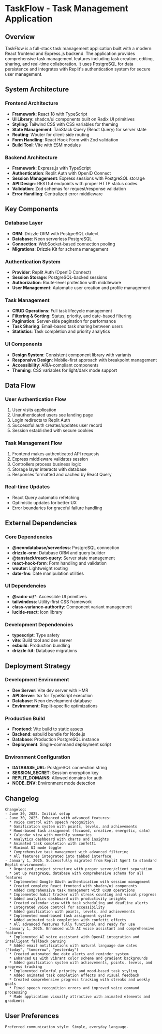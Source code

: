 # TaskFlow - Task Management Application

## Overview

TaskFlow is a full-stack task management application built with a modern React frontend and Express.js backend. The application provides comprehensive task management features including task creation, editing, sharing, and real-time collaboration. It uses PostgreSQL for data persistence and integrates with Replit's authentication system for secure user management.

## System Architecture

### Frontend Architecture
- **Framework**: React 18 with TypeScript
- **UI Library**: shadcn/ui components built on Radix UI primitives
- **Styling**: Tailwind CSS with CSS variables for theming
- **State Management**: TanStack Query (React Query) for server state
- **Routing**: Wouter for client-side routing
- **Form Handling**: React Hook Form with Zod validation
- **Build Tool**: Vite with ESM modules

### Backend Architecture
- **Framework**: Express.js with TypeScript
- **Authentication**: Replit Auth with OpenID Connect
- **Session Management**: Express sessions with PostgreSQL storage
- **API Design**: RESTful endpoints with proper HTTP status codes
- **Validation**: Zod schemas for request/response validation
- **Error Handling**: Centralized error middleware

## Key Components

### Database Layer
- **ORM**: Drizzle ORM with PostgreSQL dialect
- **Database**: Neon serverless PostgreSQL
- **Connection**: WebSocket-based connection pooling
- **Migrations**: Drizzle Kit for schema management

### Authentication System
- **Provider**: Replit Auth (OpenID Connect)
- **Session Storage**: PostgreSQL-backed sessions
- **Authorization**: Route-level protection with middleware
- **User Management**: Automatic user creation and profile management

### Task Management
- **CRUD Operations**: Full task lifecycle management
- **Filtering & Sorting**: Status, priority, and date-based filtering
- **Pagination**: Server-side pagination for performance
- **Task Sharing**: Email-based task sharing between users
- **Statistics**: Task completion and priority analytics

### UI Components
- **Design System**: Consistent component library with variants
- **Responsive Design**: Mobile-first approach with breakpoint management
- **Accessibility**: ARIA-compliant components
- **Theming**: CSS variables for light/dark mode support

## Data Flow

### User Authentication Flow
1. User visits application
2. Unauthenticated users see landing page
3. Login redirects to Replit Auth
4. Successful auth creates/updates user record
5. Session established with secure cookies

### Task Management Flow
1. Frontend makes authenticated API requests
2. Express middleware validates session
3. Controllers process business logic
4. Storage layer interacts with database
5. Responses formatted and cached by React Query

### Real-time Updates
- React Query automatic refetching
- Optimistic updates for better UX
- Error boundaries for graceful failure handling

## External Dependencies

### Core Dependencies
- **@neondatabase/serverless**: PostgreSQL connection
- **drizzle-orm**: Database ORM and query builder
- **@tanstack/react-query**: Server state management
- **react-hook-form**: Form handling and validation
- **wouter**: Lightweight routing
- **date-fns**: Date manipulation utilities

### UI Dependencies
- **@radix-ui/***: Accessible UI primitives
- **tailwindcss**: Utility-first CSS framework
- **class-variance-authority**: Component variant management
- **lucide-react**: Icon library

### Development Dependencies
- **typescript**: Type safety
- **vite**: Build tool and dev server
- **esbuild**: Production bundling
- **drizzle-kit**: Database migrations

## Deployment Strategy

### Development Environment
- **Dev Server**: Vite dev server with HMR
- **API Server**: tsx for TypeScript execution
- **Database**: Neon development database
- **Environment**: Replit-specific optimizations

### Production Build
- **Frontend**: Vite build to static assets
- **Backend**: esbuild bundle for Node.js
- **Database**: Production PostgreSQL instance
- **Deployment**: Single-command deployment script

### Environment Configuration
- **DATABASE_URL**: PostgreSQL connection string
- **SESSION_SECRET**: Session encryption key
- **REPLIT_DOMAINS**: Allowed domains for auth
- **NODE_ENV**: Environment mode detection

## Changelog

```
Changelog:
- June 30, 2025. Initial setup
- June 30, 2025. Enhanced with advanced features: 
  * Voice control with speech recognition
  * Gamification system with points, levels, and achievements
  * Mood-based task assignment (focused, creative, energetic, calm)
  * Calendar view with monthly summaries
  * Analytics dashboard with charts and insights
  * Animated task completion with confetti
  * Minimal UI mode toggle
  * Comprehensive task management with advanced filtering
  * All features integrated into tabbed interface
- January 1, 2025. Successfully migrated from Replit Agent to standard Replit environment:
  * Organized project structure with proper server/client separation
  * Set up PostgreSQL database with comprehensive schema for all features
  * Implemented Google OAuth authentication with session management
  * Created complete React frontend with shadcn/ui components
  * Added comprehensive task management with CRUD operations
  * Implemented habit tracker with streak counting and visual progress
  * Added analytics dashboard with productivity insights
  * Created calendar view with task scheduling and deadline alerts
  * Integrated voice control for accessibility
  * Added gamification with points, levels, and achievements
  * Implemented mood-based task assignment system
  * Added animated task completion with confetti effects
  * All advanced features fully functional and ready for use
- January 1, 2025. Enhanced with AI voice assistant and comprehensive features:
  * Implemented AI voice assistant with OpenAI integration and intelligent fallback parsing
  * Added email notifications with natural language due dates ("today", "tomorrow", "yesterday")
  * Created automated due date alerts and reminder system
  * Enhanced UI with vibrant color scheme and gradient backgrounds
  * Added gamification system with achievements, points, levels, and progress tracking
  * Implemented colorful priority and mood-based task styling
  * Added animated task completion effects and visual feedback
  * Created comprehensive progress tracking with streaks and weekly goals
  * Fixed speech recognition errors and improved voice command processing
  * Made application visually attractive with animated elements and gradients
```

## User Preferences

```
Preferred communication style: Simple, everyday language.
```